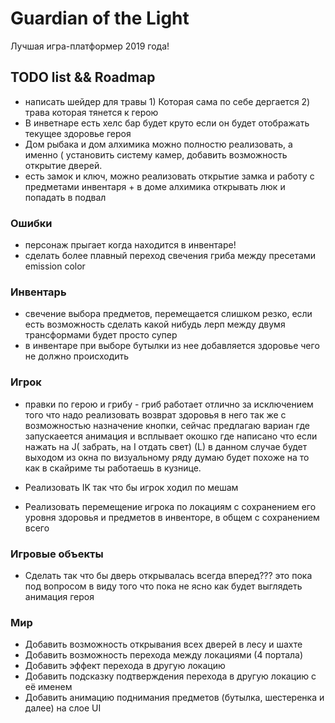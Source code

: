  # Guardian of the Light
Лучшая игра-платформер 2019 года!

## TODO list && Roadmap

- написать шейдер для травы 1) Которая сама по себе дергается 2) трава которая тянется к герою 
- В инветнаре есть хелс бар будет круто если он будет отображать текущее здоровье героя
- Дом рыбака и дом алхимика можно полностю реализовать, а именно ( установить систему камер, добавить возможность открытие дверей.
- есть замок и ключ, можно реализовать открытие замка и работу с предметами инвентаря + в доме алхимика открывать люк и попадать в подвал


### Ошибки
- персонаж прыгает когда находится в инвентаре!
- сделать более плавный переход свечения гриба  между пресетами emission color

### Инвентарь
- свечение выбора предметов, перемещается слишком резко, если есть возможность сделать какой нибудь лерп между двумя трансформами будет просто супер
- в инвентаре при выборе бутылки из нее добавляется здоровье чего не должно происходить

### Игрок
- правки по герою и грибу - гриб работает отлично за исключением того что надо реализовать возврат здоровья в него так же с возможностью назначение кнопки, сейчас предлагаю  вариан  где  запускаеется анимация и всплывает окошко где написано  что если нажать на J( забрать, на I отдать свет) (L) в данном случае будет выходом из окна по визуальному ряду думаю будет похоже на то как в скайриме ты работаешь в кузнице.

- Реализовать IK так что бы игрок ходил по мешам
- Реализовать перемещение игрока по локациям с сохранением его уровня здоровья и предметов в инвенторе, в общем с сохранением всего

### Игровые объекты

- Сделать так что бы дверь открывалась всегда вперед??? это пока под вопросом в виду того что пока не ясно как будет выглядеть анимация героя

### Мир

* Добавить возможность открывания всех дверей в лесу и шахте
* Добавить возможность перехода между локациями (4 портала) 
* Добавить эффект перехода в другую локацию
* Добавить подсказку подтверждения перехода в другую локацию с её именем
* Добавить анимацию поднимания предметов (бутылка, шестеренка и далее) на слое UI

